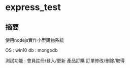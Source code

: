 # express_test

## 摘要
 使用nodejs實作小型購物系統


OS : win10
db : mongodb

測試功能 : 
會員註冊/登入/更新
產品訂購
訂單修改/刪除/取得
